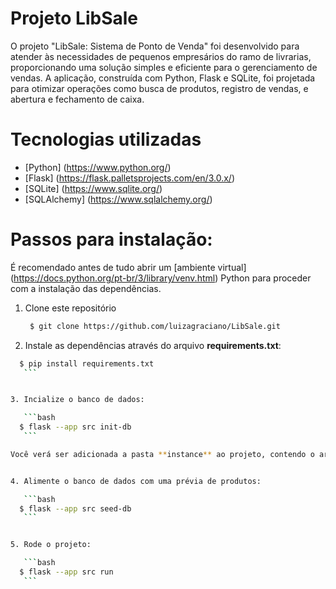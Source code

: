 # Projeto LibSale

O projeto "LibSale: Sistema de Ponto de Venda" foi desenvolvido para atender às necessidades de pequenos empresários do ramo de livrarias, proporcionando uma solução simples e eficiente para o gerenciamento de vendas. A aplicação, construída com Python, Flask e SQLite, foi projetada para otimizar operações como busca de produtos, registro de vendas, e abertura e fechamento de caixa.


# Tecnologias utilizadas

- [Python] (https://www.python.org/)
- [Flask] (https://flask.palletsprojects.com/en/3.0.x/)
- [SQLite] (https://www.sqlite.org/)
- [SQLAlchemy] (https://www.sqlalchemy.org/)


# Passos para instalação:

É recomendado antes de tudo abrir um [ambiente virtual] (https://docs.python.org/pt-br/3/library/venv.html) Python para proceder com a instalação das dependências.

1. Clone este repositório

   ```bash
    $ git clone https://github.com/luizagraciano/LibSale.git
     ```
   

2. Instale as dependências através do arquivo **requirements.txt**:

  ```bash
    $ pip install requirements.txt
     ```


3. Incialize o banco de dados:

     ```bash
    $ flask --app src init-db
     ```

Você verá ser adicionada a pasta **instance** ao projeto, contendo o arquivo do banco de dados.


4. Alimente o banco de dados com uma prévia de produtos:

     ```bash
    $ flask --app src seed-db
     ```


5. Rode o projeto:

     ```bash
    $ flask --app src run
     ```
